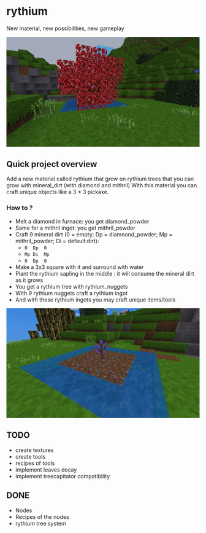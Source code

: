 # rythium
New material, new possibilities, new gameplay

![screenshot](/screenshots/SC_0002.png)


## Quick project overview

Add a new material called rythium that grow on rythium trees that you can grow with mineral_dirt (with diamond and mithril)
With this material you can craft unique objects like a 3 * 3 pickaxe.

### How to ?

* Melt a diamond in furnace: you get diamond_powder
* Same for a mithril ingot: you get mithril_powder
* Craft 9 mineral dirt (0 = empty; Dp = diamnond_powder; Mp = mithril_powder; Di = default:dirt):
  *  `0  Dp  0`
  *  `Mp Di  Mp`
  *  `0  Dp  0`
* Make a 3x3 square with it and surround with water
* Plant the rythium sapling in the middle : it will consume the mineral dirt as it grows
* You get a rythium tree with rythium_nuggets
* With 9 rythium nuggets craft a rythium ingot
* And with these rythium ingots you may craft unique items/tools

![screenshot](/screenshots/SC_0001.png)

## TODO

* create textures
* create tools
* recipes of tools
* implement leaves decay
* implement treecapitator compatibility

## DONE 

* Nodes
* Recipes of the nodes
* rythium tree system

